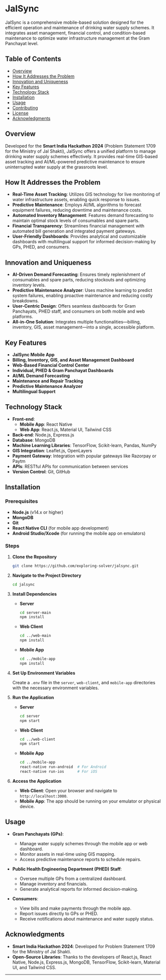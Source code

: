 # JalSync

JalSync is a comprehensive mobile-based solution designed for the efficient operation and maintenance of drinking water supply schemes. It integrates asset management, financial control, and condition-based maintenance to optimize water infrastructure management at the Gram Panchayat level.

## Table of Contents

- [Overview](#overview)
- [How It Addresses the Problem](#how-it-addresses-the-problem)
- [Innovation and Uniqueness](#innovation-and-uniqueness)
- [Key Features](#key-features)
- [Technology Stack](#technology-stack)
- [Installation](#installation)
- [Usage](#usage)
- [Contributing](#contributing)
- [License](#license)
- [Acknowledgments](#acknowledgments)

## Overview

Developed for the **Smart India Hackathon 2024** (Problem Statement 1709 for the Ministry of Jal Shakti), JalSync offers a unified platform to manage drinking water supply schemes effectively. It provides real-time GIS-based asset tracking and AI/ML-powered predictive maintenance to ensure uninterrupted water supply at the grassroots level.

## How It Addresses the Problem

- **Real-Time Asset Tracking**: Utilizes GIS technology for live monitoring of water infrastructure assets, enabling quick response to issues.
- **Predictive Maintenance**: Employs AI/ML algorithms to forecast equipment failures, reducing downtime and maintenance costs.
- **Automated Inventory Management**: Features demand forecasting to maintain optimal stock levels of consumables and spare parts.
- **Financial Transparency**: Streamlines financial management with automated bill generation and integrated payment gateways.
- **User-Friendly Dashboards**: Provides analytical and customizable dashboards with multilingual support for informed decision-making by GPs, PHED, and consumers.

## Innovation and Uniqueness

- **AI-Driven Demand Forecasting**: Ensures timely replenishment of consumables and spare parts, reducing stockouts and optimizing inventory levels.
- **Predictive Maintenance Analyzer**: Uses machine learning to predict system failures, enabling proactive maintenance and reducing costly breakdowns.
- **User-Centric Design**: Offers seamless dashboards for Gram Panchayats, PHED staff, and consumers on both mobile and web platforms.
- **All-in-One Solution**: Integrates multiple functionalities—billing, inventory, GIS, asset management—into a single, accessible platform.

## Key Features

- **JalSync Mobile App**
- **Billing, Inventory, GIS, and Asset Management Dashboard**
- **Web-Based Financial Control Center**
- **Individual, PHED & Gram Panchayat Dashboards**
- **AI/ML Demand Forecasting**
- **Maintenance and Repair Tracking**
- **Predictive Maintenance Analyzer**
- **Multilingual Support**

## Technology Stack

- **Front-end**:
  - **Mobile App**: React Native
  - **Web App**: React.js, Material UI, Tailwind CSS
- **Back-end**: Node.js, Express.js
- **Database**: MongoDB
- **Machine Learning Libraries**: TensorFlow, Scikit-learn, Pandas, NumPy
- **GIS Integration**: Leaflet.js, OpenLayers
- **Payment Gateway**: Integration with popular gateways like Razorpay or Paytm
- **APIs**: RESTful APIs for communication between services
- **Version Control**: Git, GitHub

## Installation

### Prerequisites

- **Node.js** (v14.x or higher)
- **MongoDB**
- **Git**
- **React Native CLI** (for mobile app development)
- **Android Studio/Xcode** (for running the mobile app on emulators)

### Steps

1. **Clone the Repository**

   ```bash
   git clone https://github.com/exploring-solver/jalsync.git
   ```

2. **Navigate to the Project Directory**

   ```bash
   cd jalsync
   ```

3. **Install Dependencies**

   - **Server**

     ```bash
     cd server-main
     npm install
     ```

   - **Web Client**

     ```bash
     cd ../web-main
     npm install
     ```

   - **Mobile App**

     ```bash
     cd ../mobile-app
     npm install
     ```

4. **Set Up Environment Variables**

   Create a `.env` file in the `server`, `web-client`, and `mobile-app` directories with the necessary environment variables.

5. **Run the Application**

   - **Server**

     ```bash
     cd server
     npm start
     ```

   - **Web Client**

     ```bash
     cd ../web-client
     npm start
     ```

   - **Mobile App**

     ```bash
     cd ../mobile-app
     react-native run-android  # For Android
     react-native run-ios      # For iOS
     ```

6. **Access the Application**

   - **Web Client**: Open your browser and navigate to `http://localhost:3000`.
   - **Mobile App**: The app should be running on your emulator or physical device.

## Usage

- **Gram Panchayats (GPs)**:
  - Manage water supply schemes through the mobile app or web dashboard.
  - Monitor assets in real-time using GIS mapping.
  - Access predictive maintenance reports to schedule repairs.

- **Public Health Engineering Department (PHED) Staff**:
  - Oversee multiple GPs from a centralized dashboard.
  - Manage inventory and financials.
  - Generate analytical reports for informed decision-making.

- **Consumers**:
  - View bills and make payments through the mobile app.
  - Report issues directly to GPs or PHED.
  - Receive notifications about maintenance and water supply status.

## Acknowledgments

- **Smart India Hackathon 2024**: Developed for Problem Statement 1709 for the Ministry of Jal Shakti.
- **Open-Source Libraries**: Thanks to the developers of React.js, React Native, Node.js, Express.js, MongoDB, TensorFlow, Scikit-learn, Material UI, and Tailwind CSS.

---